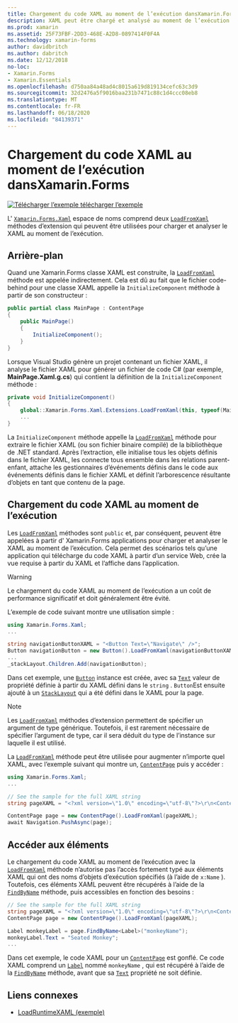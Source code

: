 ```yaml
---
title: Chargement du code XAML au moment de l’exécution dansXamarin.Forms
description: XAML peut être chargé et analysé au moment de l’exécution avec les méthodes d’extension LoadFromXaml.
ms.prod: xamarin
ms.assetid: 25F73FBF-2DD3-468E-A2D8-0897414F0F4A
ms.technology: xamarin-forms
author: davidbritch
ms.author: dabritch
ms.date: 12/12/2018
no-loc:
- Xamarin.Forms
- Xamarin.Essentials
ms.openlocfilehash: d750aa84a48ad4c8015a619d819134cefc63c3d9
ms.sourcegitcommit: 32d2476a5f9016baa231b7471c88c1d4ccc08eb8
ms.translationtype: MT
ms.contentlocale: fr-FR
ms.lasthandoff: 06/18/2020
ms.locfileid: "84139371"
---
```

# <a name="loading-xaml-at-runtime-in-xamarinforms"></a>Chargement du code XAML au moment de l’exécution dansXamarin.Forms

[![Télécharger ](~/media/shared/download.png) l’exemple télécharger l’exemple](https://docs.microsoft.com/samples/xamarin/xamarin-forms-samples/xaml-loadruntimexaml)

L' [`Xamarin.Forms.Xaml`](xref:Xamarin.Forms.Xaml) espace de noms comprend deux [`LoadFromXaml`](xref:Xamarin.Forms.Xaml.Extensions.LoadFromXaml*) méthodes d’extension qui peuvent être utilisées pour charger et analyser le XAML au moment de l’exécution.

## <a name="background"></a>Arrière-plan

Quand une Xamarin.Forms classe XAML est construite, la [`LoadFromXaml`](xref:Xamarin.Forms.Xaml.Extensions.LoadFromXaml*) méthode est appelée indirectement. Cela est dû au fait que le fichier code-behind pour une classe XAML appelle la `InitializeComponent` méthode à partir de son constructeur :

```csharp
public partial class MainPage : ContentPage
{
    public MainPage()
    {
        InitializeComponent();
    }
}
```

Lorsque Visual Studio génère un projet contenant un fichier XAML, il analyse le fichier XAML pour générer un fichier de code C# (par exemple, **MainPage.Xaml.g.cs**) qui contient la définition de la `InitializeComponent` méthode :

```csharp
private void InitializeComponent()
{
    global::Xamarin.Forms.Xaml.Extensions.LoadFromXaml(this, typeof(MainPage));
    ...
}
```

La `InitializeComponent` méthode appelle la [`LoadFromXaml`](xref:Xamarin.Forms.Xaml.Extensions.LoadFromXaml*) méthode pour extraire le fichier XAML (ou son fichier binaire compilé) de la bibliothèque de .NET standard. Après l’extraction, elle initialise tous les objets définis dans le fichier XAML, les connecte tous ensemble dans les relations parent-enfant, attache les gestionnaires d’événements définis dans le code aux événements définis dans le fichier XAML et définit l’arborescence résultante d’objets en tant que contenu de la page.

## <a name="loading-xaml-at-runtime"></a>Chargement du code XAML au moment de l’exécution

Les [`LoadFromXaml`](xref:Xamarin.Forms.Xaml.Extensions.LoadFromXaml*) méthodes sont `public` et, par conséquent, peuvent être appelées à partir d' Xamarin.Forms applications pour charger et analyser le XAML au moment de l’exécution. Cela permet des scénarios tels qu’une application qui télécharge du code XAML à partir d’un service Web, crée la vue requise à partir du XAML et l’affiche dans l’application.

> [!WARNING]
> Le chargement du code XAML au moment de l’exécution a un coût de performance significatif et doit généralement être évité.

L’exemple de code suivant montre une utilisation simple :

```csharp
using Xamarin.Forms.Xaml;
...

string navigationButtonXAML = "<Button Text=\"Navigate\" />";
Button navigationButton = new Button().LoadFromXaml(navigationButtonXAML);
...
_stackLayout.Children.Add(navigationButton);
```

Dans cet exemple, une [`Button`](xref:Xamarin.Forms.Button) instance est créée, avec sa [`Text`](xref:Xamarin.Forms.Button.Text) valeur de propriété définie à partir du XAML défini dans le `string` . `Button`Est ensuite ajouté à un [`StackLayout`](xref:Xamarin.Forms.StackLayout) qui a été défini dans le XAML pour la page.

> [!NOTE]
> Les [`LoadFromXaml`](xref:Xamarin.Forms.Xaml.Extensions.LoadFromXaml*) méthodes d’extension permettent de spécifier un argument de type générique. Toutefois, il est rarement nécessaire de spécifier l’argument de type, car il sera déduit du type de l’instance sur laquelle il est utilisé.

La [`LoadFromXaml`](xref:Xamarin.Forms.Xaml.Extensions.LoadFromXaml*) méthode peut être utilisée pour augmenter n’importe quel XAML, avec l’exemple suivant qui montre un, [`ContentPage`](xref:Xamarin.Forms.ContentPage) puis y accéder :

```csharp
using Xamarin.Forms.Xaml;
...

// See the sample for the full XAML string
string pageXAML = "<?xml version=\"1.0\" encoding=\"utf-8\"?>\r\n<ContentPage xmlns=\"http://xamarin.com/schemas/2014/forms\"\nxmlns:x=\"http://schemas.microsoft.com/winfx/2009/xaml\"\nx:Class=\"LoadRuntimeXAML.CatalogItemsPage\"\nTitle=\"Catalog Items\">\n</ContentPage>";

ContentPage page = new ContentPage().LoadFromXaml(pageXAML);
await Navigation.PushAsync(page);
```

## <a name="accessing-elements"></a>Accéder aux éléments

Le chargement du code XAML au moment de l’exécution avec la [`LoadFromXaml`](xref:Xamarin.Forms.Xaml.Extensions.LoadFromXaml*) méthode n’autorise pas l’accès fortement typé aux éléments XAML qui ont des noms d’objets d’exécution spécifiés (à l’aide de `x:Name` ). Toutefois, ces éléments XAML peuvent être récupérés à l’aide de la [`FindByName`](xref:Xamarin.Forms.NameScopeExtensions.FindByName*) méthode, puis accessibles en fonction des besoins :

```csharp
// See the sample for the full XAML string
string pageXAML = "<?xml version=\"1.0\" encoding=\"utf-8\"?>\r\n<ContentPage xmlns=\"http://xamarin.com/schemas/2014/forms\"\nxmlns:x=\"http://schemas.microsoft.com/winfx/2009/xaml\"\nx:Class=\"LoadRuntimeXAML.CatalogItemsPage\"\nTitle=\"Catalog Items\">\n<StackLayout>\n<Label x:Name=\"monkeyName\"\n />\n</StackLayout>\n</ContentPage>";
ContentPage page = new ContentPage().LoadFromXaml(pageXAML);

Label monkeyLabel = page.FindByName<Label>("monkeyName");
monkeyLabel.Text = "Seated Monkey";
...
```

Dans cet exemple, le code XAML pour un [`ContentPage`](xref:Xamarin.Forms.ContentPage) est gonflé. Ce code XAML comprend un [`Label`](xref:Xamarin.Forms.Label) nommé `monkeyName` , qui est récupéré à l’aide de la [`FindByName`](xref:Xamarin.Forms.NameScopeExtensions.FindByName*) méthode, avant que sa [`Text`](xref:Xamarin.Forms.Label.Text) propriété ne soit définie.

## <a name="related-links"></a>Liens connexes

- [LoadRuntimeXAML (exemple)](https://docs.microsoft.com/samples/xamarin/xamarin-forms-samples/xaml-loadruntimexaml)
